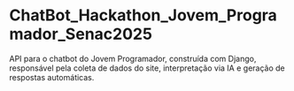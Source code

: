 # ChatBot_Hackathon_Jovem_Programador_Senac2025
API para o chatbot do Jovem Programador, construída com Django, responsável pela coleta de dados do site, interpretação via IA e geração de respostas automáticas.
